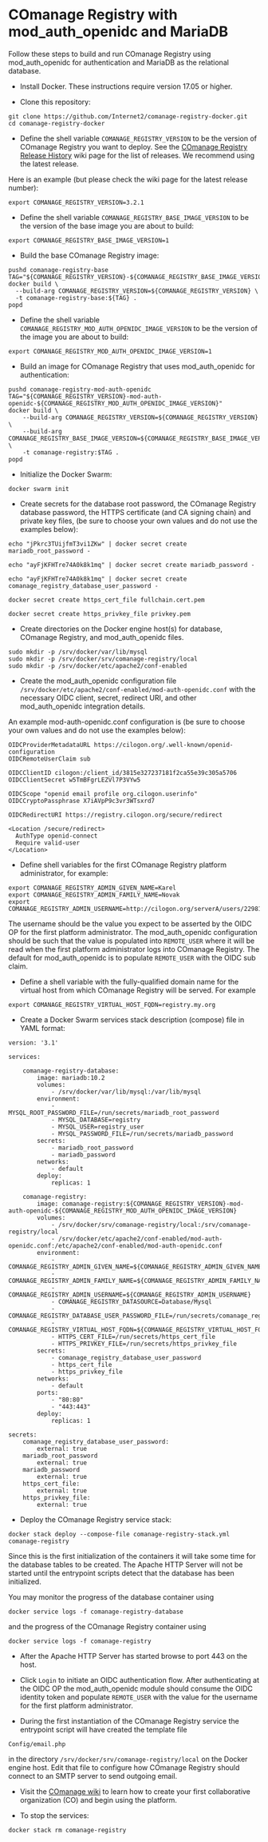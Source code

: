 <!--
COmanage Registry Docker documentation

Portions licensed to the University Corporation for Advanced Internet
Development, Inc. ("UCAID") under one or more contributor license agreements.
See the NOTICE file distributed with this work for additional information
regarding copyright ownership.

UCAID licenses this file to you under the Apache License, Version 2.0
(the "License"); you may not use this file except in compliance with the
License. You may obtain a copy of the License at:

http://www.apache.org/licenses/LICENSE-2.0

Unless required by applicable law or agreed to in writing, software
distributed under the License is distributed on an "AS IS" BASIS,
WITHOUT WARRANTIES OR CONDITIONS OF ANY KIND, either express or implied.
See the License for the specific language governing permissions and
limitations under the License.
-->

# COmanage Registry with mod\_auth\_openidc and MariaDB

Follow these steps to build and run COmanage Registry
using mod\_auth\_openidc for authentication and MariaDB
as the relational database.

* Install Docker. These instructions require version 17.05 or higher.

* Clone this repository:

```
git clone https://github.com/Internet2/comanage-registry-docker.git
cd comanage-registry-docker
```

* Define the shell variable `COMANAGE_REGISTRY_VERSION` to be the version
of COmanage Registry you want to deploy. See the
[COmanage Registry Release History](https://spaces.internet2.edu/display/COmanage/Release+History)
wiki page for the list of releases. We recommend using the latest release.

Here is an example (but please check the wiki page for the latest release number):

```
export COMANAGE_REGISTRY_VERSION=3.2.1
```

* Define the shell variable `COMANAGE_REGISTRY_BASE_IMAGE_VERSION` to be the
version of the base image you are about to build:

```
export COMANAGE_REGISTRY_BASE_IMAGE_VERSION=1
```

* Build the base COmanage Registry image:

```
pushd comanage-registry-base
TAG="${COMANAGE_REGISTRY_VERSION}-${COMANAGE_REGISTRY_BASE_IMAGE_VERSION}"
docker build \
  --build-arg COMANAGE_REGISTRY_VERSION=${COMANAGE_REGISTRY_VERSION} \
  -t comanage-registry-base:${TAG} .
popd
```

* Define the shell variable `COMANAGE_REGISTRY_MOD_AUTH_OPENIDC_IMAGE_VERSION`
to be the version of the image you are about to build:

```
export COMANAGE_REGISTRY_MOD_AUTH_OPENIDC_IMAGE_VERSION=1
```

* Build an image for COmanage Registry that uses mod\_auth\_openidc
for authentication:

```
pushd comanage-registry-mod-auth-openidc
TAG="${COMANAGE_REGISTRY_VERSION}-mod-auth-openidc-${COMANAGE_REGISTRY_MOD_AUTH_OPENIDC_IMAGE_VERSION}"
docker build \
    --build-arg COMANAGE_REGISTRY_VERSION=${COMANAGE_REGISTRY_VERSION} \
    --build-arg COMANAGE_REGISTRY_BASE_IMAGE_VERSION=${COMANAGE_REGISTRY_BASE_IMAGE_VERSION} \
    -t comanage-registry:$TAG .
popd
```

* Initialize the Docker Swarm:

```
docker swarm init
```

* Create secrets for the database root password, the COmanage Registry database
password, the HTTPS certificate (and CA signing chain) and private key files,
(be sure to choose your own values and do not use the examples below):

```
echo "jPkrc3TUijfmT3vi1ZKw" | docker secret create mariadb_root_password - 

echo "ayFjKFHTre74A0k8k1mq" | docker secret create mariadb_password - 

echo "ayFjKFHTre74A0k8k1mq" | docker secret create comanage_registry_database_user_password - 

docker secret create https_cert_file fullchain.cert.pem

docker secret create https_privkey_file privkey.pem

```

* Create directories on the Docker engine host(s) for database,
COmanage Registry, and mod\_auth\_openidc files.

```
sudo mkdir -p /srv/docker/var/lib/mysql
sudo mkdir -p /srv/docker/srv/comanage-registry/local
sudo mkdir -p /srv/docker/etc/apache2/conf-enabled
```

* Create the mod\_auth\_openidc configuration file 
`/srv/docker/etc/apache2/conf-enabled/mod-auth-openidc.conf` 
with the necessary OIDC client, secret, redirect URI, and other
mod\_auth\_openidc integration details.

An example mod-auth-openidc.conf configuration is (be sure to choose
your own values and do not use the examples below):

```
OIDCProviderMetadataURL https://cilogon.org/.well-known/openid-configuration
OIDCRemoteUserClaim sub

OIDCClientID cilogon:/client_id/3815e327237181f2ca55e39c305a5706
OIDCClientSecret w5TmBFgrLEZVl7P3VYw5

OIDCScope "openid email profile org.cilogon.userinfo"
OIDCCryptoPassphrase X7iAVpP9c3vr3WTsxrd7

OIDCRedirectURI https://registry.cilogon.org/secure/redirect

<Location /secure/redirect>
  AuthType openid-connect
  Require valid-user
</Location>
```

* Define shell variables for the first COmanage Registry platform
  administrator, for example:

```
export COMANAGE_REGISTRY_ADMIN_GIVEN_NAME=Karel
export COMANAGE_REGISTRY_ADMIN_FAMILY_NAME=Novak
export COMANAGE_REGISTRY_ADMIN_USERNAME=http://cilogon.org/serverA/users/22981
```

The username should be the value you expect to be asserted by the
OIDC OP for the first platform administrator. The mod\_auth\_openidc
configuration should be such that the value is populated into
`REMOTE_USER` where it will be read when the first platform 
administrator logs into COmanage Registry. The default
for mod\_auth\_openidc is to populate `REMOTE_USER` with the 
OIDC sub claim.

* Define a shell variable with the fully-qualified domain name for
the virtual host from which COmanage Registry will be served. For 
example

```
export COMANAGE_REGISTRY_VIRTUAL_HOST_FQDN=registry.my.org
```

* Create a Docker Swarm services stack description (compose) file in YAML format:

```
version: '3.1'

services:

    comanage-registry-database:
        image: mariadb:10.2
        volumes:
            - /srv/docker/var/lib/mysql:/var/lib/mysql
        environment:
            - MYSQL_ROOT_PASSWORD_FILE=/run/secrets/mariadb_root_password
            - MYSQL_DATABASE=registry
            - MYSQL_USER=registry_user
            - MYSQL_PASSWORD_FILE=/run/secrets/mariadb_password
        secrets:
            - mariadb_root_password
            - mariadb_password
        networks:
            - default
        deploy:
            replicas: 1

    comanage-registry:
        image: comanage-registry:${COMANAGE_REGISTRY_VERSION}-mod-auth-openidc-${COMANAGE_REGISTRY_MOD_AUTH_OPENIDC_IMAGE_VERSION}
        volumes:
            - /srv/docker/srv/comanage-registry/local:/srv/comanage-registry/local
            - /srv/docker/etc/apache2/conf-enabled/mod-auth-openidc.conf:/etc/apache2/conf-enabled/mod-auth-openidc.conf
        environment:
            - COMANAGE_REGISTRY_ADMIN_GIVEN_NAME=${COMANAGE_REGISTRY_ADMIN_GIVEN_NAME}
            - COMANAGE_REGISTRY_ADMIN_FAMILY_NAME=${COMANAGE_REGISTRY_ADMIN_FAMILY_NAME}
            - COMANAGE_REGISTRY_ADMIN_USERNAME=${COMANAGE_REGISTRY_ADMIN_USERNAME}
            - COMANAGE_REGISTRY_DATASOURCE=Database/Mysql
            - COMANAGE_REGISTRY_DATABASE_USER_PASSWORD_FILE=/run/secrets/comanage_registry_database_user_password
            - COMANAGE_REGISTRY_VIRTUAL_HOST_FQDN=${COMANAGE_REGISTRY_VIRTUAL_HOST_FQDN}
            - HTTPS_CERT_FILE=/run/secrets/https_cert_file
            - HTTPS_PRIVKEY_FILE=/run/secrets/https_privkey_file
        secrets:
            - comanage_registry_database_user_password
            - https_cert_file
            - https_privkey_file
        networks:
            - default
        ports:
            - "80:80"
            - "443:443"
        deploy:
            replicas: 1

secrets:
    comanage_registry_database_user_password:
        external: true
    mariadb_root_password
        external: true
    mariadb_password
        external: true
    https_cert_file:
        external: true
    https_privkey_file:
        external: true
```

* Deploy the COmanage Registry service stack:

```
docker stack deploy --compose-file comanage-registry-stack.yml comanage-registry
```

Since this is the first initialization of the containers it will take some
time for the database tables to be created. The Apache HTTP Server
will not be started until the entrypoint scripts detect that the
database has been initialized.

You may monitor the progress of the database container using

```
docker service logs -f comanage-registry-database
```

and the progress of the COmanage Registry container using

```
docker service logs -f comanage-registry
```

* After the Apache HTTP Server has started browse to port 443 on the host. 

* Click `Login` to initiate an OIDC authentication flow. After authenticating at
  the OIDC OP the mod\_auth\_openidc module should consume the OIDC identity token and populate
  `REMOTE_USER` with the value for the username for the first platform
  administrator.

* During the first instantiation of the COmanage Registry service the entrypoint
script will have created the template file 

```
Config/email.php
```

in the directory `/srv/docker/srv/comanage-registry/local` on the Docker engine
host. Edit that file to configure how COmanage Registry should connect to an
SMTP server to send outgoing email.

* Visit the [COmanage wiki](https://spaces.internet2.edu/display/COmanage/Setting+Up+Your+First+CO)
to learn how to create your first collaborative organization (CO) and begin using
the platform.

* To stop the services:
```
docker stack rm comanage-registry
```
